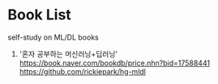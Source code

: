 # Book List
self-study on ML/DL books

1. '혼자 공부하는 머신러닝+딥러닝' \
https://book.naver.com/bookdb/price.nhn?bid=17588441 \
https://github.com/rickiepark/hg-mldl
